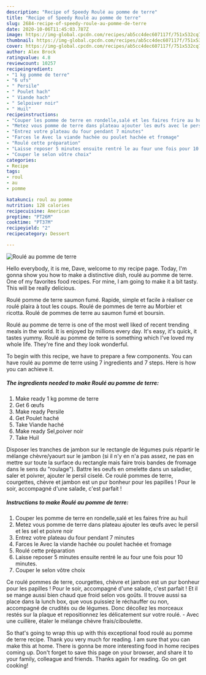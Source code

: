 ```yaml
---
description: "Recipe of Speedy Roulé au pomme de terre"
title: "Recipe of Speedy Roulé au pomme de terre"
slug: 2684-recipe-of-speedy-roule-au-pomme-de-terre
date: 2020-10-06T11:45:03.787Z
image: https://img-global.cpcdn.com/recipes/ab5cc4dec607117f/751x532cq70/roule-au-pomme-de-terre-photo-principale-de-la-recette.jpg
thumbnail: https://img-global.cpcdn.com/recipes/ab5cc4dec607117f/751x532cq70/roule-au-pomme-de-terre-photo-principale-de-la-recette.jpg
cover: https://img-global.cpcdn.com/recipes/ab5cc4dec607117f/751x532cq70/roule-au-pomme-de-terre-photo-principale-de-la-recette.jpg
author: Alex Brock
ratingvalue: 4.8
reviewcount: 10257
recipeingredient:
- "1 kg pomme de terre"
- "6 ufs"
- " Persile"
- " Poulet hach"
- " Viande hach"
- " Selpoiver noir"
- " Huil"
recipeinstructions:
- "Couper les pomme de terre en rondelle,salé et les faires frire au huil"
- "Metez vous pomme de terre dans plateau ajouter les œufs avec le persil et les sel et poivre noir"
- "Entrez votre plateau du four pendant 7 minutes"
- "Farces le Avec la viande hachée ou poulet hachée et fromage"
- "Roulé cette préparation"
- "Laisse reposer 5 minutes ensuite rentré le au four une fois pour 10 minutes."
- "Couper le selon vôtre choix"
categories:
- Recipe
tags:
- roul
- au
- pomme

katakunci: roul au pomme 
nutrition: 128 calories
recipecuisine: American
preptime: "PT26M"
cooktime: "PT37M"
recipeyield: "2"
recipecategory: Dessert

---
```



![Roulé au pomme de terre](https://img-global.cpcdn.com/recipes/ab5cc4dec607117f/751x532cq70/roule-au-pomme-de-terre-photo-principale-de-la-recette.jpg)

Hello everybody, it is me, Dave, welcome to my recipe page. Today, I'm gonna show you how to make a distinctive dish, roulé au pomme de terre. One of my favorites food recipes. For mine, I am going to make it a bit tasty. This will be really delicious.

Roulé pomme de terre saumon fumé. Rapide, simple et facile à réaliser ce roulé plaira à tout les coups. Roulé de pommes de terre au Morbier et ricotta. Roulé de pommes de terre au saumon fumé et boursin.

Roulé au pomme de terre is one of the most well liked of recent trending meals in the world. It is enjoyed by millions every day. It's easy, it's quick, it tastes yummy. Roulé au pomme de terre is something which I've loved my whole life. They're fine and they look wonderful.


To begin with this recipe, we have to prepare a few components. You can have roulé au pomme de terre using 7 ingredients and 7 steps. Here is how you can achieve it.

<!--inarticleads1-->

##### The ingredients needed to make Roulé au pomme de terre:

1. Make ready 1 kg pomme de terre
1. Get 6 œufs
1. Make ready  Persile
1. Get  Poulet haché
1. Take  Viande haché
1. Make ready  Sel,poiver noir
1. Take  Huil


Disposer les tranches de jambon sur le rectangle de légumes puis répartir le mélange chèvre/yaourt sur le jambon (si il n&#39;y en n&#39;a pas assez, ne pas en mettre sur toute la surface du rectangle mais faire trois bandes de fromage dans le sens du &#34;roulage&#34;). Battre les oeufs en omelette dans un saladier, saler et poivrer, ajouter le persil ciselé. Ce roulé pommes de terre, courgettes, chèvre et jambon est un pur bonheur pour les papilles ! Pour le soir, accompagné d&#39;une salade, c&#39;est parfait ! 

<!--inarticleads2-->

##### Instructions to make Roulé au pomme de terre:

1. Couper les pomme de terre en rondelle,salé et les faires frire au huil
1. Metez vous pomme de terre dans plateau ajouter les œufs avec le persil et les sel et poivre noir
1. Entrez votre plateau du four pendant 7 minutes
1. Farces le Avec la viande hachée ou poulet hachée et fromage
1. Roulé cette préparation
1. Laisse reposer 5 minutes ensuite rentré le au four une fois pour 10 minutes.
1. Couper le selon vôtre choix


Ce roulé pommes de terre, courgettes, chèvre et jambon est un pur bonheur pour les papilles ! Pour le soir, accompagné d&#39;une salade, c&#39;est parfait ! Et il se mange aussi bien chaud que froid selon vos goûts. Il trouve aussi sa place dans la lunch box, que vous puissiez le réchauffer ou non, accompagné de crudités ou de légumes. Donc décollez les morceaux restés sur la plaque et repositionnez les délicatement sur votre roulé. - Avec une cuillère, étaler le mélange chèvre frais/ciboulette. 

So that's going to wrap this up with this exceptional food roulé au pomme de terre recipe. Thank you very much for reading. I am sure that you can make this at home. There is gonna be more interesting food in home recipes coming up. Don't forget to save this page on your browser, and share it to your family, colleague and friends. Thanks again for reading. Go on get cooking!
